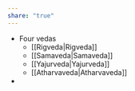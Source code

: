 ```yaml
---
share: "true"
---
```


- Four vedas
	- [[Rigveda|Rigveda]]
	- [[Samaveda|Samaveda]]
	- [[Yajurveda|Yajurveda]]
	- [[Atharvaveda|Atharvaveda]]
- 